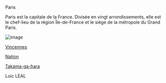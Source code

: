 Paris

Paris est la capitale de la France. 
Divisée en vingt arrondissements, elle est le chef-lieu de la région Île-de-France et le siège de la métropole du Grand Paris.

![image](https://cdn.sortiraparis.com/images/80/83517/753564-visuel-paris-tour-eiffel-rue.jpg)


[Vincennes](https://github.com/Doothrat/TP2-Labyrinthe/blob/main/vincennes.md)

[Nation](https://github.com/Doothrat/TP2-Labyrinthe/blob/main/nation.md)

[Takama-ga-hara](https://github.com/Doothrat/TP2-Labyrinthe/blob/main/takama-ga-hara.md)


Loic LEAL
